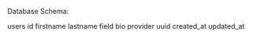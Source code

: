 Database Schema:

users
 id
 firstname
 lastname
 field
 bio
 provider
 uuid
 created_at
 updated_at

